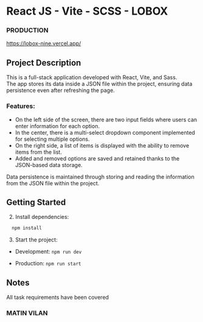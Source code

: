 # React JS - Vite - SCSS - LOBOX

### PRODUCTION

https://lobox-nine.vercel.app/

## Project Description

This is a full-stack application developed with React, Vite, and Sass.  
The app stores its data inside a JSON file within the project, ensuring data persistence even after refreshing the page.

### Features:

- On the left side of the screen, there are two input fields where users can enter information for each option.
- In the center, there is a multi-select dropdown component implemented for selecting multiple options.
- On the right side, a list of items is displayed with the ability to remove items from the list.
- Added and removed options are saved and retained thanks to the JSON-based data storage.

Data persistence is maintained through storing and reading the information from the JSON file within the project.

## Getting Started

2. Install dependencies:

```bash
  npm install
```

3. Start the project:

- Development: `npm run dev`

- Production: `npm run start`

## Notes

All task requirements have been covered

### MATIN VILAN
